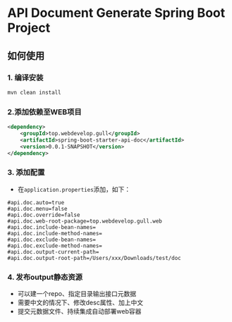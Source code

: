 # API Document Generate Spring Boot Project

## 如何使用

### 1. 编译安装

```sh
mvn clean install
```

### 2.添加依赖至WEB项目

```xml
<dependency>
    <groupId>top.webdevelop.gull</groupId>
    <artifactId>spring-boot-starter-api-doc</artifactId>
    <version>0.0.1-SNAPSHOT</version>
</dependency>
```

### 3. 添加配置

* 在`application.properties`添加，如下：

```properties
#api.doc.auto=true
#api.doc.menu=false
#api.doc.override=false
#api.doc.web-root-package=top.webdevelop.gull.web
#api.doc.include-bean-names=
#api.doc.include-method-names=
#api.doc.exclude-bean-names=
#api.doc.exclude-method-names=
#api.doc.output-current-path=
#api.doc.output-root-path=/Users/xxx/Downloads/test/doc
```

### 4. 发布output静态资源

* 可以建一个repo、指定目录输出接口元数据
* 需要中文的情况下、修改desc属性、加上中文
* 提交元数据文件、持续集成自动部署web容器
 
